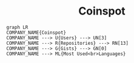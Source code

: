 <h1 align="center">Coinspot</h1>

```mermaid
graph LR
COMPANY_NAME{Coinspot}
COMPANY_NAME ---> U{Users} ---> UN[3]
COMPANY_NAME ---> R{Repositories} ---> RN[13]
COMPANY_NAME ---> G{Gists} ---> GN[0]
COMPANY_NAME ---> ML{Most Used<br>Languages}
```

